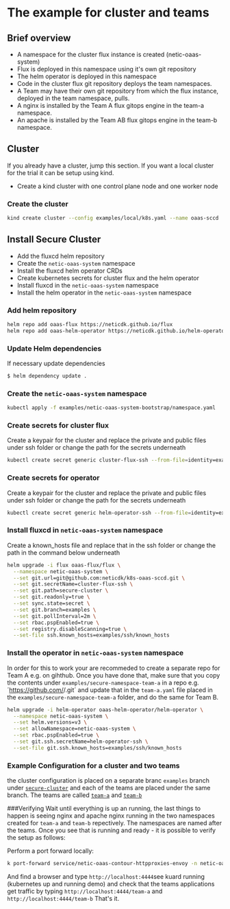 # The example for cluster and teams

## Brief overview

- A namespace for the cluster flux instance is created (netic-oaas-system)
- Flux is deployed in this namespace using it's own git repository
- The helm operator is deployed in this namespace
- Code in the cluster flux git repository deploys the team namespaces.
- A Team may have their own git repository from which the flux instance, deployed in the team namespace, pulls.
- A nginx is installed by the Team A flux gitops engine in the team-a namespace.
- An apache is installed by the Team AB flux gitops engine in the team-b namespace.

## Cluster
If you already have a cluster, jump this section.
If you want a local cluster for the trial it can be setup using kind.
- Create a kind cluster with one control plane node and one worker node

### Create the cluster

```bash
kind create cluster --config examples/local/k8s.yaml --name oaas-sccd
```

## Install Secure Cluster
- Add the fluxcd helm repository
- Create the `netic-oaas-system` namespace
- Install the fluxcd helm operator CRDs
- Create kubernetes secrets for cluster flux and the helm operator
- Install fluxcd in the `netic-oaas-system` namespace
- Install the helm operator in the `netic-oaas-system` namespace

### Add helm repository

```bash
helm repo add oaas-flux https://neticdk.github.io/flux
helm repo add oaas-helm-operator https://neticdk.github.io/helm-operator
```

### Update Helm dependencies
If necessary update dependencies
```bash
$ helm dependency update .
```

### Create the `netic-oaas-system` namespace

```bash
kubectl apply -f examples/netic-oaas-system-bootstrap/namespace.yaml
```

### Create secrets for cluster flux

Create a keypair for the cluster and replace the private and public files under ssh folder or change the path for the secrets underneath

```bash
kubectl create secret generic cluster-flux-ssh --from-file=identity=examples/ssh/cluster --namespace netic-oaas-system
```

### Create secrets for operator

Create a keypair for the cluster and replace the private and public files under ssh folder or change the path for the secrets underneath

```bash
kubectl create secret generic helm-operator-ssh --from-file=identity=examples/ssh/operator --namespace netic-oaas-system
```

### Install fluxcd in `netic-oaas-system` namespace

Create a known_hosts file and replace that in the ssh folder or change the path in the command below underneath

```bash
helm upgrade -i flux oaas-flux/flux \
  --namespace netic-oaas-system \
  --set git.url=git@github.com:neticdk/k8s-oaas-sccd.git \
  --set git.secretName=cluster-flux-ssh \
  --set git.path=secure-cluster \
  --set git.readonly=true \
  --set sync.state=secret \
  --set git.branch=examples \
  --set git.pollInterval=2m \
  --set rbac.pspEnabled=true \
  --set registry.disableScanning=true \
  --set-file ssh.known_hosts=examples/ssh/known_hosts
```

### Install the operator in `netic-oaas-system` namespace
In order for this to work your are recommeded to create a separate repo for Team A e.g. on gihthub. Once you have done that, make sure that you copy the contents under `examples/secure-namespace-team-a` in a repo e.g. ´https://github.com/<user>/<team-a-repo>.git´ and update that in the `team-a.yaml` file placed in the `examples/secure-namespace-team-a` folder, and do the same for Team B.

```bash
helm upgrade -i helm-operator oaas-helm-operator/helm-operator \
  --namespace netic-oaas-system \
  --set helm.versions=v3 \
  --set allowNamespace=netic-oaas-system \
  --set rbac.pspEnabled=true \
  --set git.ssh.secretName=helm-operator-ssh \
  --set-file git.ssh.known_hosts=examples/ssh/known_hosts
```

### Example Configuration for a cluster and two teams
the cluster configuration is placed on a separate branc `examples` branch under [`secure-cluster`](https://github.com/neticdk/k8s-oaas-sccd/tree/examples/secure-cluster) and each of the teams are placed under the same branch. 
The teams are called [`team-a`](https://github.com/neticdk/k8s-oaas-sccd/tree/examples/secure-namespace-team-a) and [`team-b`](https://github.com/neticdk/k8s-oaas-sccd/tree/examples/secure-namespace-team-b)

###Verifying
Wait until everything is up an running, the last things to happen is seeing nginx and apache nginx running in the two namespaces created for `team-a` and `team-b` repectively. The namespaces are named after the teams. Once you see that is running and ready - it is possible to verify the setup as follows:

Perform a port forward locally:
```bash
k port-forward service/netic-oaas-contour-httpproxies-envoy -n netic-oaas-system  4444:80
```

And find a browser and type `http://localhost:4444`see kuard running (kubernetes up and running demo)
and check that the teams applications get traffic by typing `http://localhost:4444/team-a` and `http://localhost:4444/team-b`
That's it.





